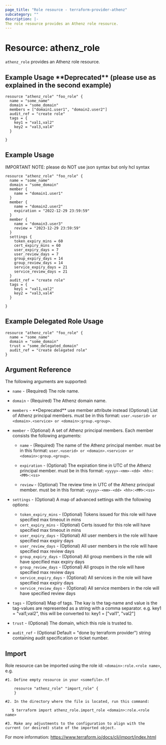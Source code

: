 ```yaml
---
page_title: "Role resource - terraform-provider-athenz"
subcategory: ""
description: |-
The role resource provides an Athenz role resource.
---
```


# Resource: athenz_role

`athenz_role` provides an Athenz role resource.

## Example Usage \*\*Deprecated** (please use as explained in the second example)

```hcl
resource "athenz_role" "foo_role" {
  name = "some_name"
  domain = "some_domain"
  members = ["domain1.user1", "domain2.user2"]
  audit_ref = "create role"
  tags = {
    key1 = "val1,val2"
    key2 = "val3,val4"
  }
  
}
```

## Example Usage

IMPORTANT NOTE: please do NOT use json syntax but only hcl syntax

```hcl
resource "athenz_role" "foo_role" {
  name = "some_name"
  domain = "some_domain"
  member {
    name = "domain1.user1"
  }
  member {
    name = "domain2.user2"
    expiration = "2022-12-29 23:59:59"
  }
  member {
    name = "domain3.user3"
    review = "2023-12-29 23:59:59"
  }
  settings {
    token_expiry_mins = 60
    cert_expiry_mins = 60
    user_expiry_days = 7
    user_review_days = 7
    group_expiry_days = 14
    group_review_days = 14
    service_expiry_days = 21
    service_review_days = 21
  }
  audit_ref = "create role"
  tags = {
    key1 = "val1,val2"
    key2 = "val3,val4"
  }
  
}
```

## Example Delegated Role Usage 

```hcl
resource "athenz_role" "foo_role" {
  name = "some_name"
  domain = "some_domain"
  trust = "some_delegated_domain"
  audit_ref = "create delegated role"
}
```

## Argument Reference

The following arguments are supported:

- `name` - (Required) The role name.
    

- `domain` - (Required) The Athenz domain name. 
    

- `members` - \*\*Deprecated** use member attribute instead (Optional) List of Athenz principal members. must be in this format: `user.<userid> or <domain>.<service> or <domain>:group.<group>`.


- `member` - (Optional) A set of Athenz principal members. Each member consists the following arguments:

  - `name` - (Required) The name of the Athenz principal member. must be in this format: `user.<userid> or <domain>.<service> or <domain>:group.<group>`.

  - `expiration` - (Optional) The expiration time in UTC of the Athenz principal member. must be in this format: `<yyyy>-<mm>-<dd> <hh>:<MM>:<ss>`

  - `review` - (Optional) The review time in UTC of the Athenz principal member. must be in this format: `<yyyy>-<mm>-<dd> <hh>:<MM>:<ss>`


- `settings` - (Optional) A map of advanced settings with the following options:
  - `token_expiry_mins` - (Optional) Tokens issued for this role will have specified max timeout in mins
  - `cert_expiry_mins` - (Optional) Certs issued for this role will have specified max timeout in mins
  - `user_expiry_days` - (Optional) All user members in the role will have specified max expiry days
  - `user_review_days` - (Optional) All user members in the role will have specified max review days
  - `group_expiry_days` - (Optional) All group members in the role will have specified max expiry days
  - `group_review_days` - (Optional) All groups in the role will have specified max review days
  - `service_expiry_days` - (Optional) All services in the role will have specified max expiry days
  - `service_review_days` - (Optional) All service members in the role will have specified review days


- `tags` - (Optional) Map of tags. The kay is the tag-name and value is the tag-values are represented as a string with a comma separator. e.g. key1 = "val1,val2", this will be converted to: key1 = ["val1", "val2"]

- `trust` - (Optional) The domain, which this role is trusted to.

- `audit_ref` - (Optional Default = "done by terraform provider")  string containing audit specification or ticket number.


## Import
Role resource can be imported using the role id: `<domain>:role.<role name>`, e.g.

```hcl
#1. Define empty resource in your <somefile>.tf

    resource "athenz_role" "import_role" {
    }

#2. In the directory where the file is located, run this command:
        
   ֿ$ terraform import athenz_role.import_role <domain>:role.<role name> 

#3. Make any adjustments to the configuration to align with the current (or desired) state of the imported object.
```
For more information: https://www.terraform.io/docs/cli/import/index.html    